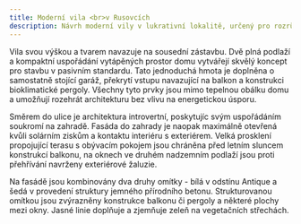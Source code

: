 ```yaml
---
title: Moderní vila <br>v Rusovcích
description: Návrh moderní vily v lukrativní lokalitě, určený pro rozrůstající se rodinu, která preferuje funkční minimalismus a tvarovou jednoduchost. S klientem jsme zahájili spolupráci na architektonické studii a následně prošli kompletním procesem projekce až po realizaci.
---
```

Vila svou výškou a tvarem navazuje na sousední zástavbu. Dvě plná podlaží a kompaktní uspořádání vytápěných prostor domu vytvářejí skvělý koncept pro stavbu v pasivním standardu. Tato jednoduchá hmota je doplněna o samostatně stojící garáž, překrytí vstupu navazující na balkon a konstrukci bioklimatické pergoly. Všechny tyto prvky jsou mimo tepelnou obálku domu a umožňují rozehrát architekturu bez vlivu na energetickou úsporu.

Směrem do ulice je architektura introvertní, poskytujíc svým uspořádáním soukromí na zahradě. Fasáda do zahrady je naopak maximálně otevřená kvůli solárním ziskům a kontaktu interiéru s exteriérem. Velká prosklení propojující terasu s obývacím pokojem jsou chráněna před letním sluncem konstrukcí balkonu, na oknech ve druhém nadzemním podlaží jsou proti přehřívání navrženy exteriérové žaluzie.

Na fasádě jsou kombinovány dva druhy omítky - bílá v odstínu Antique a šedá v provedení struktury jemného přírodního betonu. Strukturovanou omítkou jsou zvýrazněny konstrukce balkonu či pergoly a některé plochy mezi okny. Jasné linie doplňuje a zjemňuje zeleň na vegetačních střechách.